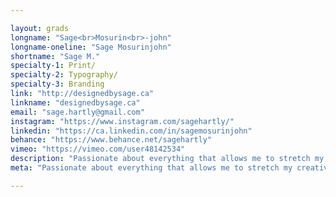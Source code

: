 ```yaml
---

layout: grads
longname: "Sage<br>Mosurin<br>-john"
longname-oneline: "Sage Mosurinjohn"
shortname: "Sage M."
specialty-1: Print/
specialty-2: Typography/
specialty-3: Branding
link: "http://designedbysage.ca"
linkname: "designedbysage.ca"
email: "sage.hartly@gmail.com"
instagram: "https://www.instagram.com/sagehartly/"
linkedin: "https://ca.linkedin.com/in/sagemosurinjohn"
behance: "https://www.behance.net/sagehartly"
vimeo: "https://vimeo.com/user48142534"
description: "Passionate about everything that allows me to stretch my creative skills. My design process is fueled by coffee and pictures of cute dogs."
meta: "Passionate about everything that allows me to stretch my creative skills. My design process is fueled by coffee and pictures of cute dogs."

---
```


